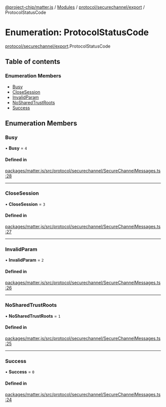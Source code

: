[@project-chip/matter.js](../README.md) / [Modules](../modules.md) / [protocol/securechannel/export](../modules/protocol_securechannel_export.md) / ProtocolStatusCode

# Enumeration: ProtocolStatusCode

[protocol/securechannel/export](../modules/protocol_securechannel_export.md).ProtocolStatusCode

## Table of contents

### Enumeration Members

- [Busy](protocol_securechannel_export.ProtocolStatusCode.md#busy)
- [CloseSession](protocol_securechannel_export.ProtocolStatusCode.md#closesession)
- [InvalidParam](protocol_securechannel_export.ProtocolStatusCode.md#invalidparam)
- [NoSharedTrustRoots](protocol_securechannel_export.ProtocolStatusCode.md#nosharedtrustroots)
- [Success](protocol_securechannel_export.ProtocolStatusCode.md#success)

## Enumeration Members

### Busy

• **Busy** = ``4``

#### Defined in

[packages/matter.js/src/protocol/securechannel/SecureChannelMessages.ts:28](https://github.com/project-chip/matter.js/blob/b7330d72/packages/matter.js/src/protocol/securechannel/SecureChannelMessages.ts#L28)

___

### CloseSession

• **CloseSession** = ``3``

#### Defined in

[packages/matter.js/src/protocol/securechannel/SecureChannelMessages.ts:27](https://github.com/project-chip/matter.js/blob/b7330d72/packages/matter.js/src/protocol/securechannel/SecureChannelMessages.ts#L27)

___

### InvalidParam

• **InvalidParam** = ``2``

#### Defined in

[packages/matter.js/src/protocol/securechannel/SecureChannelMessages.ts:26](https://github.com/project-chip/matter.js/blob/b7330d72/packages/matter.js/src/protocol/securechannel/SecureChannelMessages.ts#L26)

___

### NoSharedTrustRoots

• **NoSharedTrustRoots** = ``1``

#### Defined in

[packages/matter.js/src/protocol/securechannel/SecureChannelMessages.ts:25](https://github.com/project-chip/matter.js/blob/b7330d72/packages/matter.js/src/protocol/securechannel/SecureChannelMessages.ts#L25)

___

### Success

• **Success** = ``0``

#### Defined in

[packages/matter.js/src/protocol/securechannel/SecureChannelMessages.ts:24](https://github.com/project-chip/matter.js/blob/b7330d72/packages/matter.js/src/protocol/securechannel/SecureChannelMessages.ts#L24)
